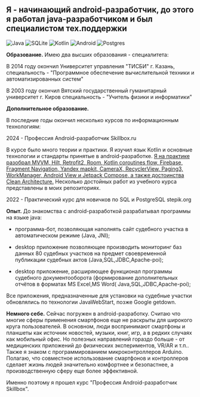 ## Я - начинающий android-разработчик, до этого я работал java-разработчиком и был специалистом тех.поддержки ##

![Java](https://img.shields.io/badge/java-%23ED8B00.svg?style=for-the-badge&logo=openjdk&logoColor=white)
![SQLite](https://img.shields.io/badge/sqlite-%2307405e.svg?style=for-the-badge&logo=sqlite&logoColor=white)
![Kotlin](https://img.shields.io/badge/kotlin-%237F52FF.svg?style=for-the-badge&logo=kotlin&logoColor=white)
![Android](https://img.shields.io/badge/Android-3DDC84?style=for-the-badge&logo=android&logoColor=white)
![Postgres](https://img.shields.io/badge/postgres-%23316192.svg?style=for-the-badge&logo=postgresql&logoColor=white)

**Образование.** Имею два высших образования - специалитета:

В 2014 году окончил Университет управления "ТИСБИ" г. Казань, специальность - "Программное обеспечение вычислительной техники и автоматизированных систем"

В 2003 году окончил Вятский государственный гуманитарный университет г. Киров  специальность - "Учитель физики и информатики"

**Дополнительное образование.**


В последние годы окончил несколько курсов по информационным технологиям:


2024 - Профессия Android-разработчик Skillbox.ru


В курсе было много теории и практики. Я изучил язык Kotlin и основные технологии и стандарты принятые в android-разработке.
<u>Я на практике разобрал MVVM, Hilt, Retrofit2, Room, Kotlin coroutines flow, Firebase, Fragment Navigation, Yandex mapkit,
CameraX, RecyclerView, Paging3, WorkManager, Android View и Jetpack Compose, а также достоинства Clean Architecture.</u>
Несколько достойных работ из учебного курса представлены в моих репозиториях.


2022 - Практический курс для новичков по SQL и PostgreSQL stepik.org 


**Опыт.** До знакомства с android-разработкой разрабатывал программы на языке java:


- программа-бот, позволяющая наполнять сайт судебного участка в автоматическом режиме (Java, JNI);

 
- desktop приложение позволяющее производить мониторинг баз данных 80 судебных участков на предмет своевременной публикации судебных актов (Java,SQL,JDBC,Apache-poi);

 
- desktop приложение, расширяющее функционал программы судебного документооборота (формирование дополнительных отчётов в форматах MS Excel,MS Word( Java,SQL,JDBC,Apache-poi);


Все приложения, предназначенные для установки на судебные участки обновлялись по технологии JavaWebStart, позже Google getdown.

**Немного себе.** Сейчас погружен в android-разработку. Считаю что многие сферы применения смартфонов еще не раскрыты для широкого круга пользователей. В основном, люди воспринимают смартфоны и планшеты как источник новостей, музыки, книг, игр, а в редких случаях как мобильный офис. Но полезных направлений гораздо больше - от медицинских приложений до физических экспериментов, VR/AR и т.п.. Также я знаком с программированием микроконтроллеров Arduino. Полагаю, что совместное использование смартфонов и контроллеров сделает жизнь людей значительно комфортнее и безопастнее, а производственную сферу еще более эффективной.


Именно поэтому я прошел курс "Профессия Android-разработчик Skillbox". 

	

